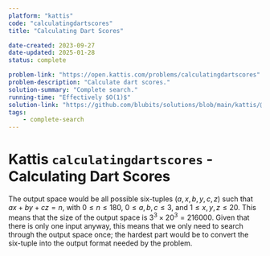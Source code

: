```yaml
---
platform: "kattis"
code: "calculatingdartscores"
title: "Calculating Dart Scores"

date-created: 2023-09-27
date-updated: 2025-01-28
status: complete

problem-link: "https://open.kattis.com/problems/calculatingdartscores"
problem-description: "Calculate dart scores."
solution-summary: "Complete search."
running-time: "Effectively $O(1)$"
solution-link: "https://github.com/blubits/solutions/blob/main/kattis/@solved/calculatingdartscores/calculatingdartscores.cpp"
tags:
    - complete-search
---
```


# Kattis `calculatingdartscores` - Calculating Dart Scores

The output space would be all possible six-tuples $(a, x, b, y, c, z)$ such that $ax+by+cz = n$, with $0 \le n \le 180$, $0 \le a, b, c \le 3$, and $1 \le x, y, z \le 20$. This means that the size of the output space is $3^3 \times 20^3=216000$. Given that there is only one input anyway, this means that we only need to search through the output space once; the hardest part would be to convert the six-tuple into the output format needed by the problem.
